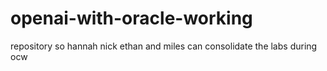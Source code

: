 # openai-with-oracle-working
repository so hannah nick ethan and miles can consolidate the labs during ocw
